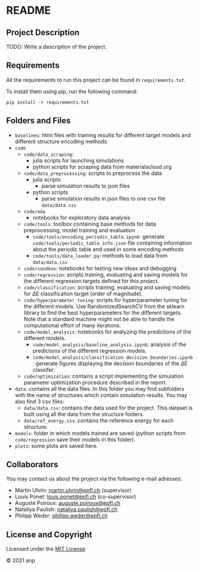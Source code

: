 # README

## Project Description

TODO: Write a description of the project.

## Requirements

All the requirements to run this project can be found in `requirements.txt`.

To install them using pip, run the following command:

    pip install -r requirements.txt

## Folders and Files

- `baselines`: html files with training results for different target models and different structure encoding methods.
- `code`
  - `code/data_scraping`:
    - julia scripts for launching simulations
    - python scripts for scraping data from materialscloud.org
  - `code/data_preprocessing`: scripts to preprocess the data
    - julia scripts
      - parse simulation results to json files
    - python scripts
      - parse simulation results in json files to one csv file `data/data.csv`
  - `code/eda`
    - notebooks for exploratory data analysis
  - `code/tools`: toolbox containing base methods for data preprocessing, model training and evaluation
    - `code/tools/encoding_periodic_table.ipynb`: generate `code/tools/periodic_table_info.json` file containing information about the periodic table and used in some encoding methods
    - `code/tools/data_loader.py`: methods to load data from `data/data.csv`
  - `code/sandbox`: notebooks for testing new ideas and debugging
  - `code/regression`: scripts training, evaluating and saving models for the different regression targets defined for this project.
  - `code/classification`: scripts training, evaluating and saving models for $\Delta E$ classification target (order of magnitude).
  - `code/hyperparameter_tuning`: scripts for hyperparameter tuning for the different models. Use RandomizedSearchCV from the sklearn library to find the best hyperparameters for the different targets. Note that a standard machine might not be able to handle the computational effort of many iterations. 
  - `code/model_analysis`: notebooks for analyzing the predictions of the different models.
    - `code/model_analysis/baseline_analysis.ipynb`: analysis of the predictions of the different regression models.
    - `code/model_analysis/classification_decision_boundaries.ipynb`: generate figures displaying the decision boundaries of the $\Delta E$ classifer.
  - `code/optimization`: contains a script implementing the simulation parameter optimization procedure described in the report.
- `data`: contains all the data files. In this folder you may find subfolders with the name of structures which contain simulation results. You may also find 3 csv files:
  - `data/data.csv`: contains the data used for the project. This dataset is built using all the data from the structure folders.
  - `data/ref_energy.csv`: contains the reference energy for each structure.
- `models`: folder in which models trained are saved (python scripts from `code/regression` save their models in this folder).
- `plots`: some plots are saved here.

## Collaborators

You may contact us about the project via the following e-mail adresses:

- Martin Uhrin: martin.uhrin@epfl.ch (supervisor)
- Louis Ponet: louis.ponet@epfl.ch (co-supervisor)
- Auguste Poiroux: auguste.poiroux@epfl.ch
- Nataliya Paulish: nataliya.paulish@epfl.ch
- Philipp Weder: philipp.weder@epfl.ch

## License and Copyright

Licensed under the [MIT License](LICENSE)

© 2021 anp

